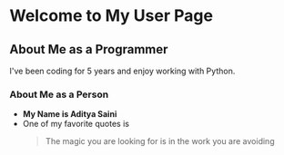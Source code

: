 # Welcome to My User Page

## About Me as a Programmer
I've been coding for 5 years and enjoy working with Python.

### About Me as a Person
- **My Name is Aditya Saini**	
- One of my favorite quotes is
  > The magic you are looking for is in the work you are avoiding
